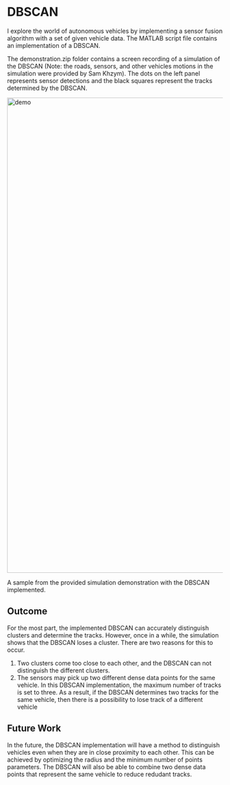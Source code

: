 # DBSCAN
I explore the world of autonomous vehicles by implementing a sensor fusion algorithm with a set of given vehicle data. The MATLAB script file contains an implementation of a DBSCAN.

The demonstration.zip folder contains a screen recording of a simulation of the DBSCAN (Note: the roads, sensors, and other vehicles motions in the simulation were provided by Sam Khzym). The dots on the left panel represents sensor detections and the black squares represent the tracks determined by the DBSCAN. 

<img width="1108" alt="demo" src="https://user-images.githubusercontent.com/71148152/194801600-e3fdb410-80ef-4e0e-8a2d-e07d3a50a05e.png">

A sample from the provided simulation demonstration with the DBSCAN implemented.

## Outcome
For the most part, the implemented DBSCAN can accurately distinguish clusters and determine the tracks. However, once in a while, the simulation shows that the DBSCAN loses a cluster. There are two reasons for this to occur. 
1. Two clusters come too close to each other, and the DBSCAN can not distinguish the different clusters.
2. The sensors may pick up two different dense data points for the same vehicle. In this DBSCAN implementation, the maximum number of tracks is set to three. As a result, if the DBSCAN determines two tracks for the same vehicle, then there is a possibility to lose track of a different vehicle

## Future Work
In the future, the DBSCAN implementation will have a method to distinguish vehicles even when they are in close proximity to each other. This can be achieved by optimizing the radius and the minimum number of points parameters. The DBSCAN will also be able to combine two dense data points that represent the same vehicle to reduce redudant tracks. 

